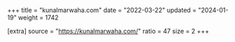 +++
title = "kunalmarwaha.com"
date = "2022-03-22"
updated = "2024-01-19"
weight = 1742

[extra]
source = "https://kunalmarwaha.com/"
ratio = 47
size = 2
+++
